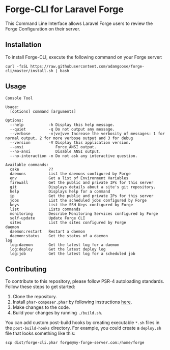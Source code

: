 # Forge-CLI for Laravel Forge

This Command Line Interface allows Laravel Forge users to review the Forge Configuration on their server.

## Installation

To install Forge-CLI, execute the following command on your Forge server:

    curl -fsSL https://raw.githubusercontent.com/adamgoose/forge-cli/master/install.sh | bash

## Usage

```
Console Tool

Usage:
  [options] command [arguments]

Options:
  --help           -h Display this help message.
  --quiet          -q Do not output any message.
  --verbose        -v|vv|vvv Increase the verbosity of messages: 1 for normal output, 2 for more verbose output and 3 for debug
  --version        -V Display this application version.
  --ansi              Force ANSI output.
  --no-ansi           Disable ANSI output.
  --no-interaction -n Do not ask any interactive question.

Available commands:
  cake             ??
  daemons          List the daemons configured by Forge
  env              Get a list of Environment Variables
  firewall         Get the public and private IPs for this server
  git              Displays details about a site's git repository.
  help             Displays help for a command
  ip               Get the public and private IPs for this server
  jobs             List the scheduled jobs configured by Forge
  keys             List the SSH Keys configured by Forge
  list             Lists commands
  monitoring       Describe Monitoring Services configured by Forge
  self-update      Update Forge CLI
  sites            List the sites configured by Forge
daemon
  daemon:restart   Restart a daemon
  daemon:status    Get the status of a daemon
log
  log:daemon       Get the latest log for a daemon
  log:deploy       Get the latest deploy log
  log:job          Get the latest log for a scheduled job 
```

## Contributing

To contribute to this repository, please follow PSR-4 autoloading standards. Follow these steps to get started:

1. Clone the repository.
2. Install `phar-composer.phar` by following instructions [here](https://github.com/clue/phar-composer).
3. Make changes to the code.
4. Build your changes by running `./build.sh`.

You can add custom post-build hooks by creating executable `*.sh` files in the `post-build-hooks` directory. For example, you could create a `deploy.sh` file that looks something like this:

    scp dist/forge-cli.phar forge@my-forge-server.com:/home/forge
